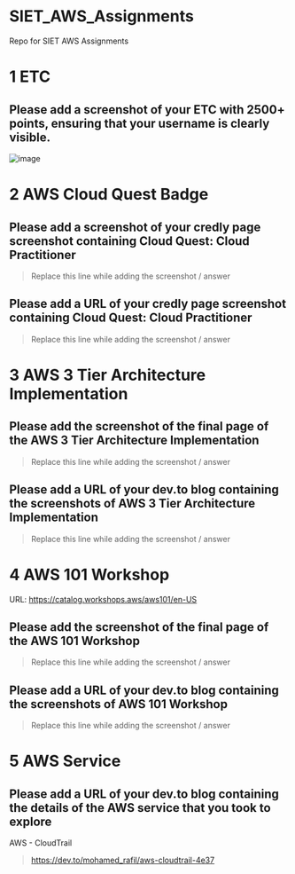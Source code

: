 # SIET_AWS_Assignments
Repo for SIET AWS Assignments

# 1 ETC

## Please add a screenshot of your ETC with 2500+ points, ensuring that your username is clearly visible.
![image](https://github.com/user-attachments/assets/976d9815-7f72-4755-ac6e-169094bb4de3)



# 2 AWS Cloud Quest Badge

## Please add a screenshot of your credly page screenshot containing Cloud Quest: Cloud Practitioner
> Replace this line while adding the screenshot / answer

## Please add a URL of your credly page screenshot containing Cloud Quest: Cloud Practitioner
> Replace this line while adding the screenshot / answer


# 3 AWS 3 Tier Architecture Implementation

## Please add the screenshot of the final page of the AWS 3 Tier Architecture Implementation
> Replace this line while adding the screenshot / answer

## Please add a URL of your dev.to blog containing the screenshots of AWS 3 Tier Architecture Implementation
> Replace this line while adding the screenshot / answer


# 4 AWS 101 Workshop
URL: https://catalog.workshops.aws/aws101/en-US

## Please add the screenshot of the final page of the AWS 101 Workshop
> Replace this line while adding the screenshot / answer

## Please add a URL of your dev.to blog containing the screenshots of AWS 101 Workshop
> Replace this line while adding the screenshot / answer


# 5 AWS Service

## Please add a URL of your dev.to blog containing the details of the AWS service that you took to explore
AWS - CloudTrail
> https://dev.to/mohamed_rafil/aws-cloudtrail-4e37


